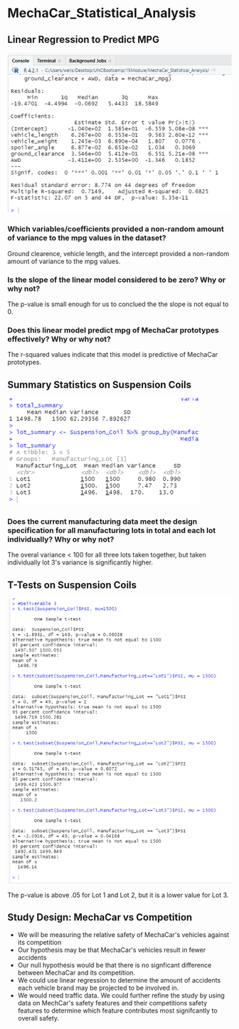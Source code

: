 # MechaCar_Statistical_Analysis

## Linear Regression to Predict MPG

![](Resources/Deliverable1.png)

### Which variables/coefficients provided a non-random amount of variance to the mpg values in the dataset?
Ground clearence, vehicle length, and the intercept provided a non-random amount of variance to the mpg values.

### Is the slope of the linear model considered to be zero? Why or why not?
The p-value is small enough for us to conclued the the slope is not equal to 0.

### Does this linear model predict mpg of MechaCar prototypes effectively? Why or why not?
The r-squared values indicate that this model is predictive of MechaCar prototypes.

## Summary Statistics on Suspension Coils

![](Resources/Deliverable2.png)

### Does the current manufacturing data meet the design specification for all manufacturing lots in total and each lot individually? Why or why not?
The overal variance < 100 for all three lots taken together, but taken individually lot 3's variance is significantly higher.

## T-Tests on Suspension Coils

![](Resources/Deliverable3.png)

The p-value is above .05 for Lot 1 and Lot 2, but it is a lower value for Lot 3.

## Study Design: MechaCar vs Competition
- We will be measuring the relative safety of MechaCar's vehicles against its competition
- Our hypothesis may be that MechaCar's vehicles result in fewer accidents
- Our null hypothesis would be that there is no signficant difference between MechaCar and its competition.
- We could use linear regression to determine the amount of accidents each vehicle brand may be projected to be involved in.
- We would need traffic data. We could further refine the study by using data on MechCar's safety features and their competitions safety features to determine which feature contributes most signifcantly to overall safety.

